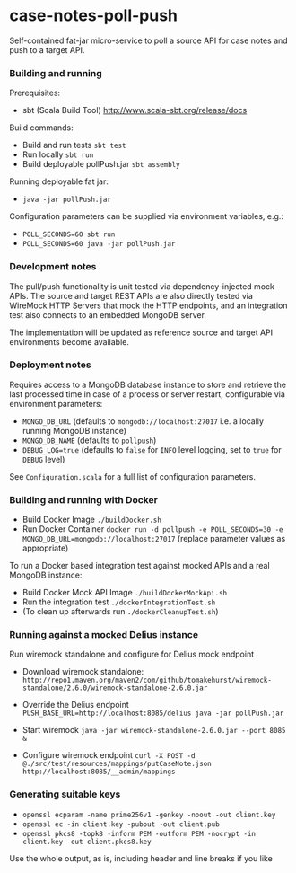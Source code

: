 # case-notes-poll-push

Self-contained fat-jar micro-service to poll a source API for case notes and push to a target API.

### Building and running

Prerequisites:
- sbt (Scala Build Tool) http://www.scala-sbt.org/release/docs

Build commands:

- Build and run tests `sbt test`
- Run locally `sbt run`
- Build deployable pollPush.jar  `sbt assembly`

Running deployable fat jar:
- `java -jar pollPush.jar`

Configuration parameters can be supplied via environment variables, e.g.:
- `POLL_SECONDS=60 sbt run`
- `POLL_SECONDS=60 java -jar pollPush.jar`

### Development notes

The pull/push functionality is unit tested via dependency-injected mock APIs. The source and target REST APIs are also directly tested via WireMock HTTP Servers that mock the HTTP endpoints, and an integration test also connects to an embedded MongoDB server.

The implementation will be updated as reference source and target API environments become available.

### Deployment notes

Requires access to a MongoDB database instance to store and retrieve the last processed time in case of a process or server restart, configurable via environment parameters:

- `MONGO_DB_URL` (defaults to `mongodb://localhost:27017` i.e. a locally running MongoDB instance)
- `MONGO_DB_NAME` (defaults to `pollpush`)
- `DEBUG_LOG=true` (defaults to `false` for `INFO` level logging, set to `true` for `DEBUG` level)

See `Configuration.scala` for a full list of configuration parameters.

### Building and running with Docker

- Build Docker Image `./buildDocker.sh`
- Run Docker Container `docker run -d pollpush -e POLL_SECONDS=30 -e MONGO_DB_URL=mongodb://localhost:27017` (replace parameter values as appropriate)

To run a Docker based integration test against mocked APIs and a real MongoDB instance:

- Build Docker Mock API Image `./buildDockerMockApi.sh`
- Run the integration test `./dockerIntegrationTest.sh`
- (To clean up afterwards run `./dockerCleanupTest.sh`)

### Running against a mocked Delius instance
Run wiremock standalone and configure for Delius mock endpoint

- Download wiremock standalone: `http://repo1.maven.org/maven2/com/github/tomakehurst/wiremock-standalone/2.6.0/wiremock-standalone-2.6.0.jar`

- Override the Delius endpoint `PUSH_BASE_URL=http://localhost:8085/delius java -jar pollPush.jar`

- Start wiremock `java -jar wiremock-standalone-2.6.0.jar --port 8085 &` 

- Configure wiremock endpoint `curl -X POST -d @./src/test/resources/mappings/putCaseNote.json http://localhost:8085/__admin/mappings`

### Generating suitable keys

- `openssl ecparam -name prime256v1 -genkey -noout -out client.key`
- `openssl ec -in client.key -pubout -out client.pub`
- `openssl pkcs8 -topk8 -inform PEM -outform PEM -nocrypt -in client.key -out client.pkcs8.key`

Use the whole output, as is, including header and line breaks if you like
